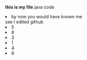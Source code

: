 <b> this is my file</b>
java code
<li>by now you would have known me</li>
see I edited github
<li>5</li>

<li>8</li>


<li>3</li>

<li>1</li>
<li>4</li>
<li>6</li>

